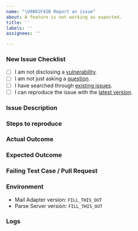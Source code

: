 ```yaml
---
name: "\U0001F41B Report an issue"
about: A feature is not working as expected.
title: ''
labels: ''
assignees: ''

---
```


### New Issue Checklist
<!--
    Please check the following boxes [x] before submitting your issue.
    Click the "Preview" tab for better readability.
    Thanks for contributing!
-->

- [ ] I am not disclosing a [vulnerability](https://github.com/mtrezza/parse-server-api-mail-adapter/security/policy).
- [ ] I am not just asking a [question](https://github.com/mtrezza/parse-server-api-mail-adapter#need-help).
- [ ] I have searched through [existing issues](https://github.com/mtrezza/parse-server-api-mail-adapter/issues?q=is%3Aissue).
- [ ] I can reproduce the issue with the [latest version](https://github.com/mtrezza/parse-server-api-mail-adapter/releases). <!-- We don't investigate issues for outdated releases. -->

### Issue Description
<!-- What is the specific issue? -->

### Steps to reproduce
<!-- How can someone else reproduce the issue? -->

### Actual Outcome
<!-- What outcome, for example query result, did you get? -->

### Expected Outcome
<!-- What outcome, for example query result, did you expect? -->

### Failing Test Case / Pull Request
<!--
    Add a reference if you submitted a PR.
    A PR with a failing test case helps us to analyze the issue.
    A PR with a test case and a fix helps us to close this issue.
-->

###  Environment
<!-- Be specific with versions, don't use "latest" or semver ranges like "~x.y.z" or "^x.y.z". -->

- Mail Adapter version: `FILL_THIS_OUT`
- Parse Server version: `FILL_THIS_OUT`

### Logs
<!-- Include relevant logs here. Turn on additional logging by configuring VERBOSE=1 in your environment. -->
